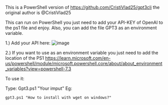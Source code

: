 This is a PowerShell version of https://github.com/CristiVlad25/gpt3cli the original author is @CristiVlad25 

This can run on PowerShell you just need to add your API-KEY of OpenAI to the ps1 file and enjoy. Also, you can add the file GPT3 as an environment variable.

1.) Add your API here: ![image](https://user-images.githubusercontent.com/52143660/211886883-3113b8be-b278-4d19-a58b-fb22e7350487.png)

2.) If you want to use as an environment variable you just need to add the location of the PS1 https://learn.microsoft.com/en-us/powershell/module/microsoft.powershell.core/about/about_environment_variables?view=powershell-7.3

To use it: 

Type: 
Gpt3.ps1 "Your imput" 
Eg: 
```
gpt3.ps1 "How to install with wget on windows?" 
```


